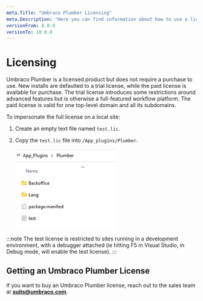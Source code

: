 ```yaml
---
meta.Title: "Umbraco Plumber Licensing"
meta.Description: "Here you can find information about how to use a license with Umbraco Plumber"
versionFrom: 8.0.0
versionTo: 10.0.0
---
```


# Licensing

Umbraco Plumber is a licensed product but does not require a purchase to use. New installs are defaulted to a trial license, while the paid license is available for purchase. The trial license introduces some restrictions around advanced features but is otherwise a full-featured workflow platform. The paid license is valid for one top-level domain and all its subdomains.

To impersonate the full license on a local site:

1. Create an empty text file named `test.lic`.
2. Copy the `test.lic` file  into `/App_plugins/Plumber`.

   ![Lic Placement](images/lic.png)

:::note
The test license is restricted to sites running in a development environment, with a debugger attached (ie hitting F5 in Visual Studio, in Debug mode, will enable the test license).
:::

## Getting an Umbraco Plumber License

If you want to buy an Umbraco Plumber license, reach out to the sales team at **suits@umbraco.com**.
